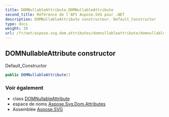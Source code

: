```yaml
---
title: DOMNullableAttribute.DOMNullableAttribute
second_title: Référence de l'API Aspose.SVG pour .NET
description: DOMNullableAttribute constructeur. Default_Constructor
type: docs
weight: 10
url: /fr/net/aspose.svg.dom.attributes/domnullableattribute/domnullableattribute/
---
```

## DOMNullableAttribute constructor

Default_Constructor

```csharp
public DOMNullableAttribute()
```

### Voir également

* class [DOMNullableAttribute](../)
* espace de noms [Aspose.Svg.Dom.Attributes](../../domnullableattribute/)
* Assemblée [Aspose.SVG](../../../)


